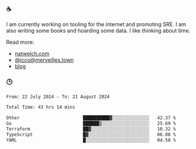 ### ☕

I am currently working on tooling for the internet and promoting SRE. I am also writing some books and hoarding some data. I like thinking about time. 

Read more:

 - [natwelch.com](https://natwelch.com)
 - [@icco@merveilles.town](https://merveilles.town/@icco)
 - [blog](https://writing.natwelch.com)

### 🕒

<!--START_SECTION:waka-->

```txt
From: 22 July 2024 - To: 21 August 2024

Total Time: 43 hrs 14 mins

Other                        ██████████▓░░░░░░░░░░░░░░   42.37 %
Go                           ██████▒░░░░░░░░░░░░░░░░░░   25.69 %
Terraform                    ██▓░░░░░░░░░░░░░░░░░░░░░░   10.32 %
TypeScript                   █▓░░░░░░░░░░░░░░░░░░░░░░░   06.08 %
YAML                         █░░░░░░░░░░░░░░░░░░░░░░░░   04.58 %
```

<!--END_SECTION:waka-->
